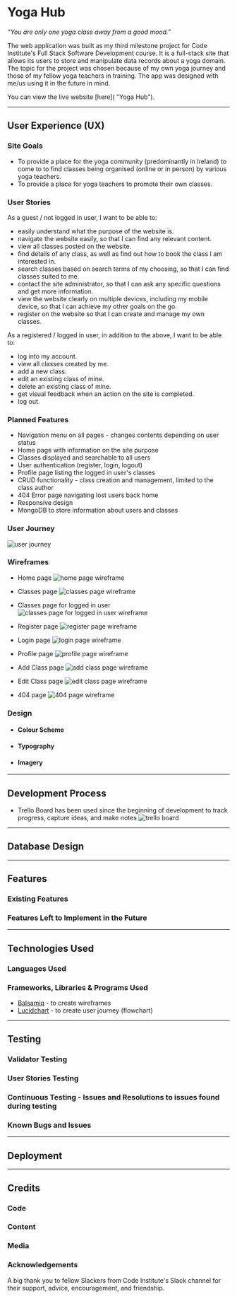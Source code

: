 # Yoga Hub
_“You are only one yoga class away from a good mood.”_

The web application was built as my third milestone project for Code Institute's Full Stack Software Development course. It is a full-stack site that allows its users to store and manipulate data records about a yoga domain. The topic for the project was chosen because of my own yoga journey and those of my fellow yoga teachers in training. The app was designed with me/us using it in the future in mind. 

You can view the live website [here]( "Yoga Hub"). 
***
## User Experience (UX)

### Site Goals

* To provide a place for the yoga community (predominantly in Ireland) to come to to find classes being organised (online or in person) by various yoga teachers.
* To provide a place for yoga teachers to promote their own classes.

### User Stories

As a guest / not logged in user, I want to be able to:

* easily understand what the purpose of the website is.
* navigate the website easily, so that I can find any relevant content.
* view all classes posted on the website.
* find details of any class, as well as find out how to book the class I am interested in.
* search classes based on search terms of my choosing, so that I can find classes suited to me.
* contact the site administrator, so that I can ask any specific questions and get more information.
* view the website clearly on multiple devices, including my mobile device, so that I can achieve my other goals on the go.
* register on the website so that I can create and manage my own classes.

As a registered / logged in user, in addition to the above, I want to be able to:

* log into my account.
* view all classes created by me.
* add a new class.
* edit an existing class of mine.
* delete an existing class of mine.
* get visual feedback when an action on the site is completed.
* log out. 

### Planned Features

* Navigation menu on all pages - changes contents depending on user status
* Home page with information on the site purpose
* Classes displayed and searchable to all users
* User authentication (register, login, logout)
* Profile page listing the logged in user's classes
* CRUD functionality - class creation and management, limited to the class author
* 404 Error page navigating lost users back home
* Responsive design
* MongoDB to store information about users and classes

### User Journey

![user journey](docs/readme-img/user-journey.jpg)

### Wireframes

* Home page
![home page wireframe](docs/wireframes/home.png)

* Classes page
![classes page wireframe](docs/wireframes/classes.png)

* Classes page for logged in user
![classes page for logged in user wireframe](docs/wireframes/classes-logged-in-user.png)

* Register page
![register page wireframe](docs/wireframes/register.png)

* Login page
![login page wireframe](docs/wireframes/login.png)

* Profile page
![profile page wireframe](docs/wireframes/profile.png)

* Add Class page
![add class page wireframe](docs/wireframes/add-class.png)

* Edit Class page
![edit class page wireframe](docs/wireframes/edit-class.png)

* 404 page
![404 page wireframe](docs/wireframes/404.png)

### Design

* #### Colour Scheme

* #### Typography

* #### Imagery

***
## Development Process

* Trello Board has been used since the beginning of development to track progress, capture ideas, and make notes
![trello board](docs/readme-img/trello-board.jpg)

***
## Database Design

***
## Features

### Existing Features

### Features Left to Implement in the Future

***
## Technologies Used

### Languages Used

### Frameworks, Libraries & Programs Used

* [Balsamiq](https://balsamiq.com/wireframes/) - to create wireframes
* [Lucidchart](https://www.lucidchart.com/) - to create user journey (flowchart)

***
## Testing

### Validator Testing

### User Stories Testing

### Continuous Testing - Issues and Resolutions to issues found during testing

### Known Bugs and Issues

***
## Deployment

***
## Credits

### Code

### Content

### Media

### Acknowledgements

A big thank you to fellow Slackers from Code Institute's Slack channel for their support, advice, encouragement, and friendship.
